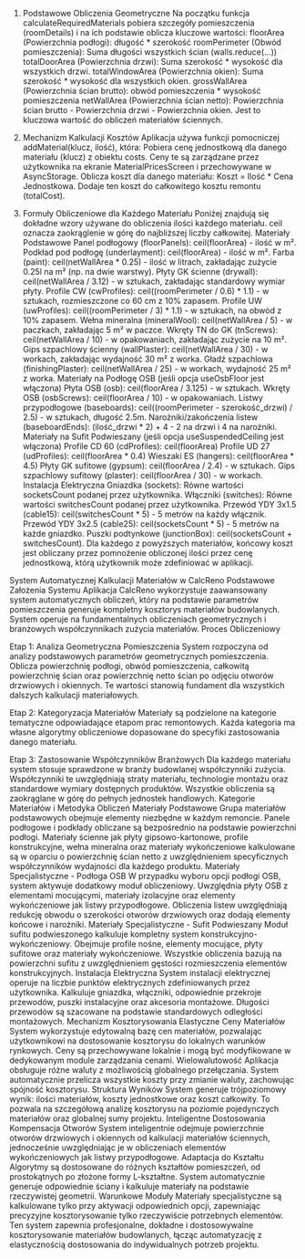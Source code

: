 1. Podstawowe Obliczenia Geometryczne
Na początku funkcja calculateRequiredMaterials pobiera szczegóły pomieszczenia (roomDetails) i na ich podstawie oblicza kluczowe wartości:
floorArea (Powierzchnia podłogi): długość * szerokość
roomPerimeter (Obwód pomieszczenia): Suma długości wszystkich ścian (walls.reduce(...))
totalDoorArea (Powierzchnia drzwi): Suma szerokość * wysokość dla wszystkich drzwi.
totalWindowArea (Powierzchnia okien): Suma szerokość * wysokość dla wszystkich okien.
grossWallArea (Powierzchnia ścian brutto): obwód pomieszczenia * wysokość pomieszczenia
netWallArea (Powierzchnia ścian netto): Powierzchnia ścian brutto - Powierzchnia drzwi - Powierzchnia okien. Jest to kluczowa wartość do obliczeń materiałów ściennych.

2. Mechanizm Kalkulacji Kosztów
Aplikacja używa funkcji pomocniczej addMaterial(klucz, ilość), która:
Pobiera cenę jednostkową dla danego materiału (klucz) z obiektu costs. Ceny te są zarządzane przez użytkownika na ekranie MaterialPricesScreen i przechowywane w AsyncStorage.
Oblicza koszt dla danego materiału: Koszt = Ilość * Cena Jednostkowa.
Dodaje ten koszt do całkowitego kosztu remontu (totalCost).

3. Formuły Obliczeniowe dla Każdego Materiału
Poniżej znajdują się dokładne wzory używane do obliczenia ilości każdego materiału. ceil oznacza zaokrąglenie w górę do najbliższej liczby całkowitej.
Materiały Podstawowe
Panel podłogowy (floorPanels): ceil(floorArea) - ilość w m².
Podkład pod podłogę (underlayment): ceil(floorArea) - ilość w m².
Farba (paint): ceil(netWallArea * 0.25) - ilość w litrach, zakładając zużycie 0.25l na m² (np. na dwie warstwy).
Płyty GK ścienne (drywall): ceil(netWallArea / 3.12) - w sztukach, zakładając standardowy wymiar płyty.
Profile CW (cwProfiles): ceil((roomPerimeter / 0.6) * 1.1) - w sztukach, rozmieszczone co 60 cm z 10% zapasem.
Profile UW (uwProfiles): ceil((roomPerimeter / 3) * 1.1) - w sztukach, na obwód z 10% zapasem.
Wełna mineralna (mineralWool): ceil(netWallArea / 5) - w paczkach, zakładając 5 m² w paczce.
Wkręty TN do GK (tnScrews): ceil(netWallArea / 10) - w opakowaniach, zakładając zużycie na 10 m².
Gips szpachlowy ścienny (wallPlaster): ceil(netWallArea / 30) - w workach, zakładając wydajność 30 m² z worka.
Gładź szpachlowa (finishingPlaster): ceil(netWallArea / 25) - w workach, wydajność 25 m² z worka.
Materiały na Podłogę OSB (jeśli opcja useOsbFloor jest włączona)
Płyta OSB (osb): ceil(floorArea / 3.125) - w sztukach.
Wkręty OSB (osbScrews): ceil(floorArea / 10) - w opakowaniach.
Listwy przypodłogowe (baseboards): ceil((roomPerimeter - szerokość_drzwi) / 2.5) - w sztukach, długość 2.5m.
Narożniki/zakończenia listew (baseboardEnds): (ilość_drzwi * 2) + 4 - 2 na drzwi i 4 na narożniki.
Materiały na Sufit Podwieszany (jeśli opcja useSuspendedCeiling jest włączona)
Profile CD 60 (cdProfiles): ceil(floorArea)
Profile UD 27 (udProfiles): ceil(floorArea * 0.4)
Wieszaki ES (hangers): ceil(floorArea * 4.5)
Płyty GK sufitowe (gypsum): ceil(floorArea / 2.4) - w sztukach.
Gips szpachlowy sufitowy (plaster): ceil(floorArea / 30) - w workach.
Instalacja Elektryczna
Gniazdka (sockets): Równe wartości socketsCount podanej przez użytkownika.
Włączniki (switches): Równe wartości switchesCount podanej przez użytkownika.
Przewód YDY 3x1.5 (cable15): ceil(switchesCount * 5) - 5 metrów na każdy włącznik.
Przewód YDY 3x2.5 (cable25): ceil(socketsCount * 5) - 5 metrów na każde gniazdko.
Puszki podtynkowe (junctionBox): ceil(socketsCount + switchesCount).
Dla każdego z powyższych materiałów, końcowy koszt jest obliczany przez pomnożenie obliczonej ilości przez cenę jednostkową, którą użytkownik może zdefiniować w aplikacji.


System Automatycznej Kalkulacji Materiałów w CalcReno
Podstawowe Założenia Systemu
Aplikacja CalcReno wykorzystuje zaawansowany system automatycznych obliczeń, który na podstawie parametrów pomieszczenia generuje kompletny kosztorys materiałów budowlanych. System operuje na fundamentalnych obliczeniach geometrycznych i branżowych współczynnikach zużycia materiałów.
Proces Obliczeniowy

Etap 1: Analiza Geometryczna Pomieszczenia
System rozpoczyna od analizy podstawowych parametrów geometrycznych pomieszczenia. Oblicza powierzchnię podłogi, obwód pomieszczenia, całkowitą powierzchnię ścian oraz powierzchnię netto ścian po odjęciu otworów drzwiowych i okiennych. Te wartości stanowią fundament dla wszystkich dalszych kalkulacji materiałowych.

Etap 2: Kategoryzacja Materiałów
Materiały są podzielone na kategorie tematyczne odpowiadające etapom prac remontowych. Każda kategoria ma własne algorytmy obliczeniowe dopasowane do specyfiki zastosowania danego materiału.

Etap 3: Zastosowanie Współczynników Branżowych
Dla każdego materiału system stosuje sprawdzone w branży budowlanej współczynniki zużycia. Współczynniki te uwzględniają straty materiału, technologie montażu oraz standardowe wymiary dostępnych produktów. Wszystkie obliczenia są zaokrąglane w górę do pełnych jednostek handlowych.
Kategorie Materiałów i Metodyka Obliczeń
Materiały Podstawowe
Grupa materiałów podstawowych obejmuje elementy niezbędne w każdym remoncie. Panele podłogowe i podkłady obliczane są bezpośrednio na podstawie powierzchni podłogi. Materiały ścienne jak płyty gipsowo-kartonowe, profile konstrukcyjne, wełna mineralna oraz materiały wykończeniowe kalkulowane są w oparciu o powierzchnię ścian netto z uwzględnieniem specyficznych współczynników wydajności dla każdego produktu.
Materiały Specjalistyczne - Podłoga OSB
W przypadku wyboru opcji podłogi OSB, system aktywuje dodatkowy moduł obliczeniowy. Uwzględnia płyty OSB z elementami mocującymi, materiały izolacyjne oraz elementy wykończeniowe jak listwy przypodłogowe. Obliczenia listew uwzględniają redukcję obwodu o szerokości otworów drzwiowych oraz dodają elementy końcowe i narożniki.
Materiały Specjalistyczne - Sufit Podwieszany
Moduł sufitu podwieszonego kalkuluje kompletny system konstrukcyjno-wykończeniowy. Obejmuje profile nośne, elementy mocujące, płyty sufitowe oraz materiały wykończeniowe. Wszystkie obliczenia bazują na powierzchni sufitu z uwzględnieniem gęstości rozmieszczenia elementów konstrukcyjnych.
Instalacja Elektryczna
System instalacji elektrycznej operuje na liczbie punktów elektrycznych zdefiniowanych przez użytkownika. Kalkuluje gniazdka, włączniki, odpowiednie przekroje przewodów, puszki instalacyjne oraz akcesoria montażowe. Długości przewodów są szacowane na podstawie standardowych odległości montażowych.
Mechanizm Kosztorysowania
Elastyczne Ceny Materiałów
System wykorzystuje edytowalną bazę cen materiałów, pozwalając użytkownikowi na dostosowanie kosztorysu do lokalnych warunków rynkowych. Ceny są przechowywane lokalnie i mogą być modyfikowane w dedykowanym module zarządzania cenami.
Wielowalutowość
Aplikacja obsługuje różne waluty z możliwością globalnego przełączania. System automatycznie przelicza wszystkie koszty przy zmianie waluty, zachowując spójność kosztorysu.
Struktura Wyników
System generuje trójpoziomowy wynik: ilości materiałów, koszty jednostkowe oraz koszt całkowity. To pozwala na szczegółową analizę kosztorysu na poziomie pojedynczych materiałów oraz globalnej sumy projektu.
Inteligentne Dostosowania
Kompensacja Otworów
System inteligentnie odejmuje powierzchnie otworów drzwiowych i okiennych od kalkulacji materiałów ściennych, jednocześnie uwzględniając je w obliczeniach elementów wykończeniowych jak listwy przypodłogowe.
Adaptacja do Kształtu
Algorytmy są dostosowane do różnych kształtów pomieszczeń, od prostokątnych po złożone formy L-kształtne. System automatycznie generuje odpowiednie ściany i kalkuluje materiały na podstawie rzeczywistej geometrii.
Warunkowe Moduły
Materiały specjalistyczne są kalkulowane tylko przy aktywacji odpowiednich opcji, zapewniając precyzyjne kosztorysowanie tylko rzeczywiście potrzebnych elementów.
Ten system zapewnia profesjonalne, dokładne i dostosowywalne kosztorysowanie materiałów budowlanych, łącząc automatyzację z elastycznością dostosowania do indywidualnych potrzeb projektu.